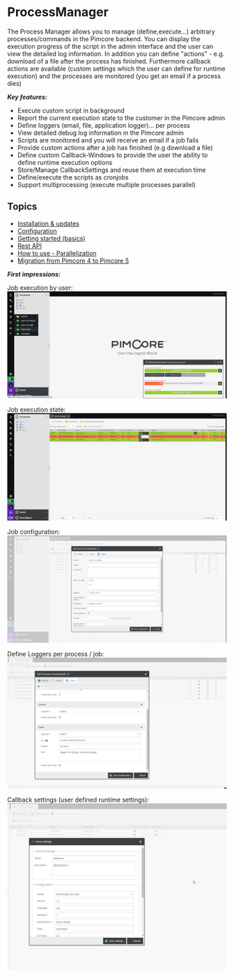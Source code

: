 # ProcessManager

The Process Manager allows you to manage (define,execute...) arbitrary processes/commands in the Pimcore backend. 
You can display the execution progress of the script in the admin interface and the user can view the detailed log information. 
In addition you can define "actions" - e.g. download of a file after the process has finished. Furthermore callback actions 
are available (custom settings which the user can define for runtime execution) and the processes are monitored (you get an email if a process dies)

***Key features:***
- Execute custom script in background
- Report the current execution state to the customer in the Pimcore admin
- Define loggers (email, file, application logger)... per process
- View detailed debug log information in the Pimcore admin
- Scripts are monitored and you will receive an email if a job fails
- Provide custom actions after a job has finished (e.g download a file)
- Define custom Callback-Windows to provide the user the ability to define runtime execution options
- Store/Manage CallbackSettings and reuse them at execution time
- Define/execute the scripts as cronjobs 
- Support multiprocessing (execute multiple processes parallel)

## Topics
* [Installation & updates](./doc/installationAndUpdates.md)
* [Configuration](./doc/configuration.md)
* [Getting started (basics)](./doc/gettingStarted.md)
* [Rest API](./doc/restApi.md)
* [How to use - Parallelization](./doc/usageParallelization.md)
* [Migration from Pimcore 4 to Pimcore 5](./doc/migration.md)

***First impressions:***

Job execution by user:
![process-manager-log](./doc/img/process-manager-active-processes.png)

Job execution state:
![process-manager-log](./doc/img/process-manager-log.png)

Job configuration:
![process-manager-job-management](./doc/img/process-manager-settings.png)

Define Loggers per process / job:
![process-manager-job-management](./doc/img/loggers.png)

Callback settings (user defined runtime settings):
![callback-settings](./doc/img/callback-settings.jpg)



